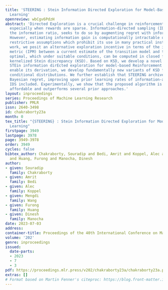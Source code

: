 ```yaml
---
title: 'STEERING : Stein Information Directed Exploration for Model-Based Reinforcement
  Learning'
openreview: wbCgv6PdzH
abstract: 'Directed Exploration is a crucial challenge in reinforcement learning (RL),
  especially when rewards are sparse. Information-directed sampling (IDS), which optimizes
  the information ratio, seeks to do so by augmenting regret with information gain.
  However, estimating information gain is computationally intractable or relies on
  restrictive assumptions which prohibit its use in many practical instances. In this
  work, we posit an alternative exploration incentive in terms of the integral probability
  metric (IPM) between a current estimate of the transition model and the unknown
  optimal, which under suitable conditions, can be computed in closed form with the
  kernelized Stein discrepancy (KSD). Based on KSD, we develop a novel algorithm STEERING:
  STEin information dirEcted exploration for model-based Reinforcement LearnING. To
  enable its derivation, we develop fundamentally new variants of KSD for discrete
  conditional distributions. We further establish that STEERING archives sublinear
  Bayesian regret, improving upon prior learning rates of information-augmented MBRL,
  IDS included. Experimentally, we show that the proposed algorithm is computationally
  affordable and outperforms several prior approaches.'
layout: inproceedings
series: Proceedings of Machine Learning Research
publisher: PMLR
issn: 2640-3498
id: chakraborty23a
month: 0
tex_title: "{STEERING} : Stein Information Directed Exploration for Model-Based Reinforcement
  Learning"
firstpage: 3949
lastpage: 3978
page: 3949-3978
order: 3949
cycles: false
bibtex_author: Chakraborty, Souradip and Bedi, Amrit and Koppel, Alec and Wang, Mengdi
  and Huang, Furong and Manocha, Dinesh
author:
- given: Souradip
  family: Chakraborty
- given: Amrit
  family: Bedi
- given: Alec
  family: Koppel
- given: Mengdi
  family: Wang
- given: Furong
  family: Huang
- given: Dinesh
  family: Manocha
date: 2023-07-03
address: 
container-title: Proceedings of the 40th International Conference on Machine Learning
volume: '202'
genre: inproceedings
issued:
  date-parts:
  - 2023
  - 7
  - 3
pdf: https://proceedings.mlr.press/v202/chakraborty23a/chakraborty23a.pdf
extras: []
# Format based on Martin Fenner's citeproc: https://blog.front-matter.io/posts/citeproc-yaml-for-bibliographies/
---
```

